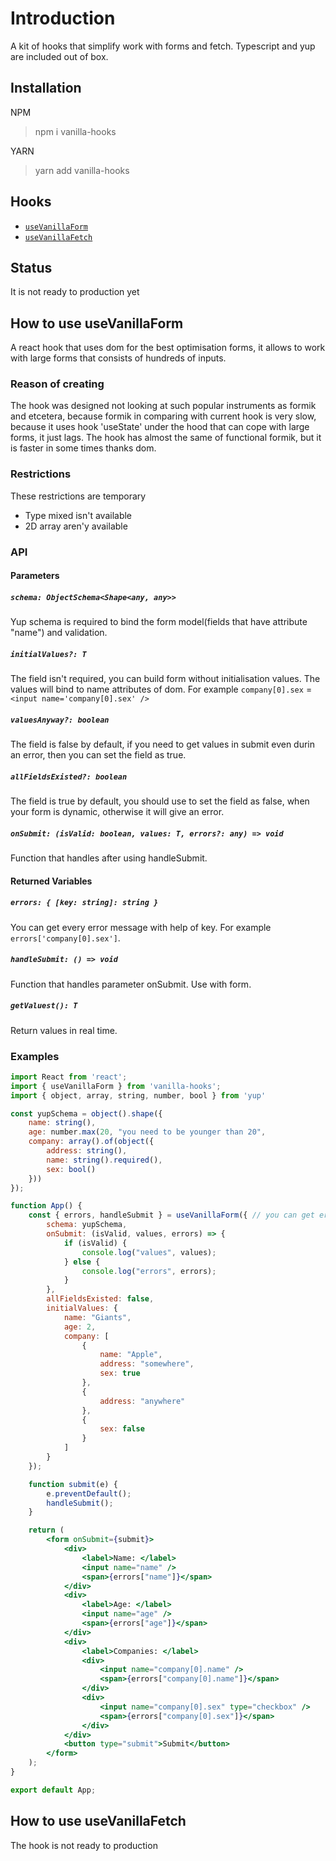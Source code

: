 # Introduction
A kit of hooks that simplify work with forms and fetch. Typescript and yup are included out of box.

## Installation
NPM
> npm i vanilla-hooks

YARN
> yarn add vanilla-hooks

## Hooks
* [`useVanillaForm`](#how-to-use-usevanillaform)
* [`useVanillaFetch`](#how-to-use-usevanillafetch)

## Status
It is not ready to production yet

## How to use useVanillaForm
A react hook that uses dom for the best optimisation forms, it allows to work with large forms that consists of hundreds of inputs.

### Reason of creating
The hook was designed not looking at such popular instruments as formik and etcetera, because formik in comparing with current hook is very slow, because it uses hook 'useState' under the hood that can cope with large forms, it just lags. The hook has almost the same of functional formik, but it is faster in some times thanks dom.

### Restrictions
These restrictions are temporary
* Type mixed isn't available
* 2D array aren'y available

### API

#### Parameters

##### `schema: ObjectSchema<Shape<any, any>>`
Yup schema is required to bind the form model(fields that have attribute "name") and validation.

##### `initialValues?: T`
The field isn't required, you can build form without initialisation values. The values will bind to name attributes of dom. For example `company[0].sex` = `<input name='company[0].sex' />`

##### `valuesAnyway?: boolean`
The field is false by default, if you need to get values in submit even durin an error, then you can set the field as true.

##### `allFieldsExisted?: boolean`
The field is true by default, you should use to set the field as false, when your form is dynamic, otherwise it will give an error.

##### `onSubmit: (isValid: boolean, values: T, errors?: any) => void`
Function that handles after using handleSubmit.

#### Returned Variables

##### `errors: { [key: string]: string }`
You can get every error message with help of key. For example `errors['company[0].sex']`.

##### `handleSubmit: () => void`
Function that handles parameter onSubmit. Use with form.

##### `getValuest(): T`
Return values in real time.

### Examples
```jsx
import React from 'react';
import { useVanillaForm } from 'vanilla-hooks';
import { object, array, string, number, bool } from 'yup'

const yupSchema = object().shape({
    name: string(),
    age: number.max(20, "you need to be younger than 20",
    company: array().of(object({
        address: string(),
        name: string().required(),
        sex: bool()
    }))
});

function App() {
    const { errors, handleSubmit } = useVanillaForm({ // you can get errors inside submit or as the variable
        schema: yupSchema,
        onSubmit: (isValid, values, errors) => {
            if (isValid) {
                console.log("values", values);
            } else {
                console.log("errors", errors);
            }
        },
        allFieldsExisted: false,
        initialValues: { 
            name: "Giants",
            age: 2,
            company: [
                {
                    name: "Apple",
                    address: "somewhere",
                    sex: true
                },
                {
                    address: "anywhere"
                },
                {
                    sex: false
                }
            ]
        }
    });

    function submit(e) {
        e.preventDefault();
        handleSubmit();
    }

    return (
        <form onSubmit={submit}>
            <div>
                <label>Name: </label>
                <input name="name" />
                <span>{errors["name"]}</span>
            </div>
            <div>
                <label>Age: </label>
                <input name="age" />
                <span>{errors["age"]}</span>
            </div>
            <div>
                <label>Companies: </label>
                <div>
                    <input name="company[0].name" />
                    <span>{errors["company[0].name"]}</span>
                </div>
                <div>
                    <input name="company[0].sex" type="checkbox" />
                    <span>{errors["company[0].sex"]}</span>
                </div>
            </div>
            <button type="submit">Submit</button>
        </form>
    );
}

export default App;
```

## How to use useVanillaFetch
The hook is not ready to production